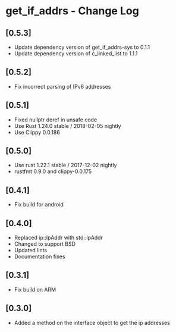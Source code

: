 # get_if_addrs - Change Log

## [0.5.3]
- Update dependency version of get_if_addrs-sys to 0.1.1
- Update dependency version of c_linked_list to 1.1.1

## [0.5.2]
- Fix incorrect parsing of IPv6 addresses

## [0.5.1]
- Fixed nullptr deref in unsafe code
- Use Rust 1.24.0 stable / 2018-02-05 nightly
- Use Clippy 0.0.186

## [0.5.0]
- Use rust 1.22.1 stable / 2017-12-02 nightly
- rustfmt 0.9.0 and clippy-0.0.175

## [0.4.1]
- Fix build for android

## [0.4.0]
- Replaced ip::IpAddr with std::IpAddr
- Changed to support BSD
- Updated lints
- Documentation fixes

## [0.3.1]
- Fix build on ARM

## [0.3.0]
- Added a method on the interface object to get the ip addresses
